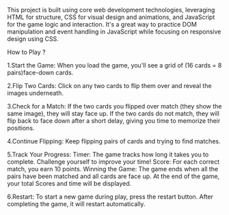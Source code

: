 This project is built using core web development technologies, leveraging HTML for structure, CSS for visual design and animations, and JavaScript for the game logic and interaction.
It's a great way to practice DOM manipulation and event handling in JavaScript while focusing on responsive design using CSS.

How to Play ?

1.Start the Game: 
        When you load the game, you'll see a grid of (16 cards = 8 pairs)face-down cards.
        
2.Flip Two Cards: 
        Click on any two cards to flip them over and reveal the images underneath.
        
3.Check for a Match:
        If the two cards you flipped over match (they show the same image), they will stay face up.
        If the two cards do not match, they will flip back to face down after a short delay, giving you time to memorize their positions.
        
4.Continue Flipping: 
       Keep flipping pairs of cards and trying to find matches.
        
5.Track Your Progress:
   Timer:
        The game tracks how long it takes you to complete. Challenge yourself to improve your time!
   Score:
        For each correct match, you earn 10 points.
   Winning the Game:
       The game ends when all the pairs have been matched and all cards are face up. At the end of the game, your total Scores and time will be displayed.
        
6.Restart: 
       To start a new game during play, press the restart button.
       After completing the game, it will restart automatically.
 
